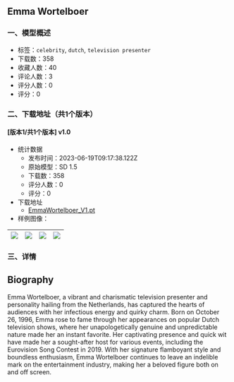 ## Emma Wortelboer
### 一、模型概述

- 标签：`celebrity`, `dutch`, `television presenter`
- 下载数：358
- 收藏人数：40
- 评论人数：3
- 评分人数：0
- 评分：0

### 二、下载地址（共1个版本）

#### [版本1/共1个版本] v1.0

- 统计数据
  - 发布时间：2023-06-19T09:17:38.122Z
  - 原始模型：SD 1.5
  - 下载数：358
  - 评分人数：0
  - 评分：0
- 下载地址
  - [EmmaWortelboer_V1.pt](https://civitai.com/api/download/models/99365)
- 样例图像：

| <img src="https://image.civitai.com/xG1nkqKTMzGDvpLrqFT7WA/ca98a574-4ee3-40e6-a76e-3dc1da52d1f3/width=450/1204284.jpeg" /> | <img src="https://image.civitai.com/xG1nkqKTMzGDvpLrqFT7WA/33cdeb16-ef63-4bb7-b2da-6bd4814d77ee/width=450/1204419.jpeg" /> | <img src="https://image.civitai.com/xG1nkqKTMzGDvpLrqFT7WA/eba36c99-f614-4bea-845d-5304f0b511cb/width=450/1204420.jpeg" /> | <img src="https://image.civitai.com/xG1nkqKTMzGDvpLrqFT7WA/c97ae894-b444-4b78-bbc8-c543f19f2dab/width=450/1204480.jpeg" /> |
| ---- | ---- | ---- | ---- |


### 三、详情
<h2 id="heading-6">Biography</h2><p>Emma Wortelboer, a vibrant and charismatic television presenter and personality hailing from the Netherlands, has captured the hearts of audiences with her infectious energy and quirky charm. Born on October 26, 1996, Emma rose to fame through her appearances on popular Dutch television shows, where her unapologetically genuine and unpredictable nature made her an instant favorite. Her captivating presence and quick wit have made her a sought-after host for various events, including the Eurovision Song Contest in 2019. With her signature flamboyant style and boundless enthusiasm, Emma Wortelboer continues to leave an indelible mark on the entertainment industry, making her a beloved figure both on and off screen.</p>